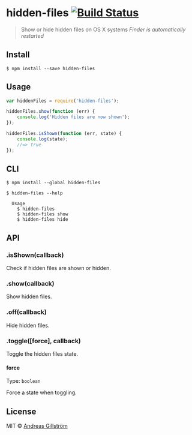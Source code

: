 # hidden-files [![Build Status](https://travis-ci.org/gillstrom/hidden-files.svg?branch=master)](https://travis-ci.org/gillstrom/hidden-files)

> Show or hide hidden files on OS X systems
*Finder is automatically restarted*


## Install

```
$ npm install --save hidden-files
```


## Usage

```js
var hiddenFiles = require('hidden-files');

hiddenFiles.show(function (err) {
	console.log('Hidden files are now shown');
});

hiddenFiles.isShown(function (err, state) {
	console.log(state);
	//=> true
});
```


## CLI

```
$ npm install --global hidden-files
```
```
$ hidden-files --help

  Usage
    $ hidden-files
    $ hidden-files show
    $ hidden-files hide
```


## API

### .isShown(callback)

Check if hidden files are shown or hidden.

### .show(callback)

Show hidden files.

### .off(callback)

Hide hidden files.

### .toggle([force], callback)

Toggle the hidden files state.

#### force

Type: `boolean`

Force a state when toggling.


## License

MIT © [Andreas Gillström](http://github.com/gillstrom)
